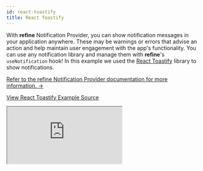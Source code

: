 ```yaml
---
id: react-toastify
title: React Toastify
---
```


With **refine** Notification Provider, you can show notification messages in your application anywhere. These may be warnings or errors that advise an action and help maintain user engagement with the app's functionality. You can use any notification library and manage them with **refine**'s `useNotification` hook! In this example we used the [React Toastify](https://github.com/fkhadra/react-toastify) library to show notifications.

[Refer to the refine Notification Provider documentation for more information. →](/docs/core/providers/notification-provider/)

[View React Toastify Example Source](https://github.com/pankod/refine/tree/master/examples/reactToastify)

<iframe src="https://stackblitz.com/github/pankod/refine/tree/master/examples/reactToastify/?embed=1&view=preview&theme=dark&preset=node"
    style={{width: "100%", height:"80vh", border: "0px", borderRadius: "8px", overflow:"hidden"}}
    title="refine-react-toastify-example"
></iframe>
